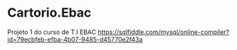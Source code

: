 # Cartorio.Ebac
Projeto 1 do curso de T.I EBAC
https://sqlfiddle.com/mysql/online-compiler?id=79ecbfeb-efba-4b07-9485-d45770e2f43a
